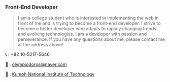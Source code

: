 ### Front-End Developer



> I am a college student who is interested in implementing the web in front of me and is trying to become a front-end developer.
> I strive to become a better developer who adapts to rapidly changing trends and evolving technologies.
> I am a developer with passion and perseverance. If you have any questions about me, please contact me at the address above!



📞 : +82 10-5217-5646

📩 : olympiodoros@naver.com

🏫 : [Kumoh National Institute of Technology](https://www.kumoh.ac.kr/ko/index.do)

